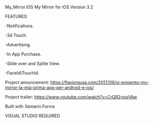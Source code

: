 

My_Mirror.iOS
My Mirror for iOS Version 3.2


FEATURES:



-Notifications.

-3d Touch.

-Advertising.

-In App Purchase.

-Slide over and Splite View.

-FaceId\TouchId.

Project annuncement: https://flaviorausa.com/2017/09/vi-presento-my-mirror-la-mia-prima-app-per-android-e-ios/


Project trailer: https://www.youtube.com/watch?v=CrQR2ypqVAw



Built with Xamarin.Forms

VISUAL STUDIO REQUIRED
